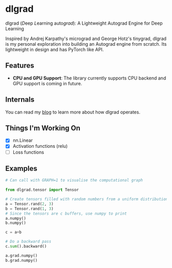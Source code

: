 # dlgrad

dlgrad (*D*eep *L*earning auto*grad*): A Lightweight Autograd Engine for Deep Learning

Inspired by Andrej Karpathy's micrograd and George Hotz's tinygrad, dlgrad is my personal exploration into building an Autograd engine from scratch. Its lightweight in design and has PyTorch like API.

## Features

- **CPU and GPU Support**: The library currently supports CPU backend and GPU support is coming in future.

## Internals

You can read my [blog](https://navneetkanna.github.io/blog/2024/02/22/dlgrad-Behind-the-scenes.html) to learn more about how dlgrad operates.

## Things I'm Working On
- [x] nn.Linear
- [x] Activation functions (relu)
- [ ] Loss functions

## Examples

```python
# Can call with GRAPH=1 to visualise the computational graph
 
from dlgrad.tensor import Tensor

# Create tensors filled with random numbers from a uniform distribution
a = Tensor.rand(2, 3)
b = Tensor.rand(1, 3)
# Since the tensors are c buffers, use numpy to print
a.numpy()
b.numpy()

c = a+b

# Do a backward pass
c.sum().backward()

a.grad.numpy()
b.grad.numpy()

```
